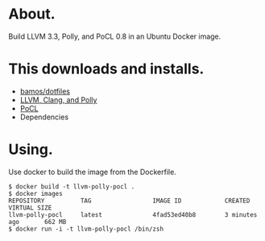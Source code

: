 # About.
Build LLVM 3.3, Polly, and PoCL 0.8 in an Ubuntu Docker image.

# This downloads and installs.
+ [bamos/dotfiles](https://github.com/bamos/dotfiles)
+ [LLVM, Clang, and Polly](http://llvm.org/releases/download.html#3.3)
+ [PoCL](http://pocl.sourceforge.net/download.html)
+ Dependencies

# Using.
Use docker to build the image from the Dockerfile.

```
$ docker build -t llvm-polly-pocl .
$ docker images
REPOSITORY          TAG                 IMAGE ID            CREATED             VIRTUAL SIZE
llvm-polly-pocl     latest              4fad53ed40b8        3 minutes ago       662 MB
$ docker run -i -t llvm-polly-pocl /bin/zsh
```

